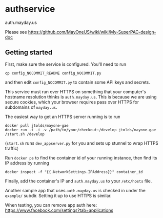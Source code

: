 # authservice

auth.mayday.us

Please see https://github.com/MayOneUS/wiki/wiki/My-SuperPAC-design-doc

## Getting started

First, make sure the service is configured. You'll need to run

    cp config_NOCOMMIT_README config_NOCOMMIT.py

and then edit `config_NOCOMMIT.py` to contain some API keys and secrets.

This service must run over HTTPS on something that your computer's hostname
resolution thinks is `auth.mayday.us`. This is because we are using secure
cookies, which your browser requires pass over HTTPS for subdomains of
`mayday.us`.

The easiest way to get an HTTPS server running is to run

    docker pull jtolds/mayone-gae
    docker run -t -i -v /path/to/your/checkout:/develop jtolds/mayone-gae /start.sh /develop

(`start.sh` runs `dev_appserver.py` for you and sets up stunnel to wrap HTTPS
 traffic)

Run `docker ps` to find the container id of your running instance, then find
its IP address by running

    docker inspect -f "{{.NetworkSettings.IPAddress}}" container_id

Finally, add the container's IP and `auth.mayday.us` to your `/etc/hosts` file.

Another sample app that uses `auth.mayday.us` is checked in under the
`example/` subdir. Setting it up to use HTTPS is similar.

When testing, you can remove app auth here: https://www.facebook.com/settings?tab=applications
